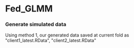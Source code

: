 # Fed_GLMM

### Generate simulated data
Using method 1, our generated data saved at current fold as "client1_latest.RData", "client2_latest.RData"
